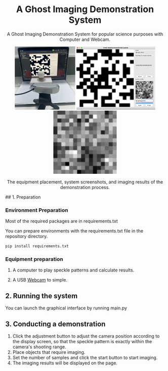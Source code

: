 <h1 align="center">
    A Ghost Imaging Demonstration System
</h1>
<p align="center">A Ghost Imaging Demonstration System for popular science purposes with Computer and Webcam. </p>
<p align="center">
    <img src="/images/demonstration.png" height="200">
    <img src="/images/screenshot.png" height="200">
    <img src="/images/result.jpg" height="200">
</p>
<p align="center">The equipment placement, system screenshots, and imaging results of the demonstration process.</p>
## 1. Preparation

### Environment Preparation
Most of the required packages are in requirements.txt

You can prepare environments with the requirements.txt file in the repository directory.
```sh
pip install requirements.txt
```
### Equipment preparation

1. A computer to play speckle patterns and calculate results.

2. A USB [Webcam](https://en.wikipedia.org/wiki/Webcam) to simple.


## 2. Running the system

You can launch the graphical interface by running main.py

## 3. Conducting a demonstration

1. Click the adjustment button to adjust the camera position according to the display screen, so that the speckle pattern is exactly within the camera's shooting range.
2. Place objects that require imaging.
3. Set the number of samples and click the start button to start imaging.
4. The imaging results will be displayed on the page.
